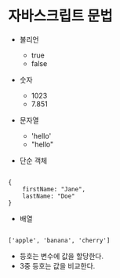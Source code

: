 # 자바스크립트 문법

* 불리언
  * true
  * false

* 숫자
  * 1023
  * 7.851

* 문자열
  * 'hello'
  * "hello"

* 단순 객체

```

{
    firstName: "Jane",
    lastName: "Doe"
}
```

* 배열 

```

['apple', 'banana', 'cherry']
```

* 등호는 변수에 값을 할당한다.
* 3중 등호는 값을 비교한다.